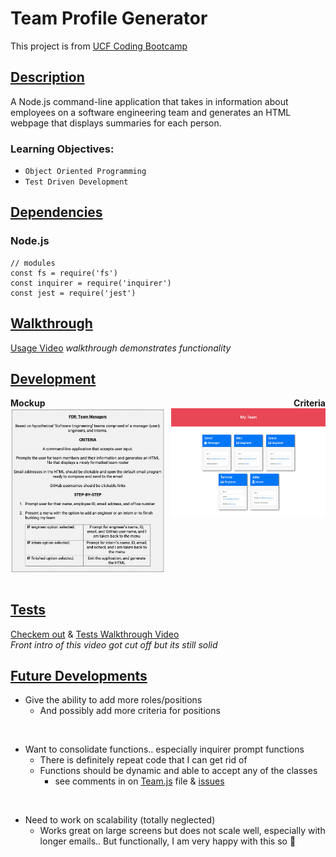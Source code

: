 # Team Profile Generator

This project is from [UCF Coding Bootcamp][1]

## <u>Description</u>

A Node.js command-line application that takes in information about employees on a software engineering team and generates an HTML webpage that displays summaries for each person.
<br>

### Learning Objectives:

- `Object Oriented Programming`<br>
- `Test Driven Development`

## <u>Dependencies</u>

### Node.js <br>

    // modules
    const fs = require('fs')
    const inquirer = require('inquirer')
    const jest = require('jest')

## <u>Walkthrough</u>

[Usage Video][usage] <i>walkthrough demonstrates functionality</i>

## <u>Development</u>

<div style="display: flex; flex-wrap: wrap">
  <div style="width: 100%; display: flex; justify-content: space-between">
    <div><b>Mockup</b></div>
    <div><b>Criteria</b> </div>
  </div>
</div>

<div style="display: flex; justify-content: space-between">
  <img src="./development/criteria.png" alt="criteria" width="49%">
  <img src="./development/mockup.png" alt="mockup" height="50%" width="49%">
</div>
<br>

## <u>Tests</u>

[Checkem out][3]
&
[Tests Walkthrough Video][test] <br>
<i> Front intro of this video got cut off but its still solid </i>

## <u>Future Developments</u>

* Give the ability to add more roles/positions
  * And possibly add more criteria for positions

<br>

* Want to consolidate functions.. especially inquirer prompt functions
  - There is definitely repeat code that I can get rid of
  - Functions should be dynamic and able to accept any of the classes
    - see comments in on [Team.js][5] file & [issues][6]

<br>

* Need to work on scalability (totally neglected)
  - Works great on large screens but does not scale well, especially with longer emails.. But functionally, I am very happy with this so 🤫

[1]: https://github.com/UCF-Coding-Boot-Camp/UCF-VIRT-BO-FSF-PT-04-2021-U-B/tree/main/10-OOP/02-Challenge
[usage]: https://www.youtube.com/watch?v=spUYy095ViE
[3]: https://github.com/its-jefe/Team-Profile-Generator/tree/main/__tests__
[test]: https://www.youtube.com/watch?v=o7qdDidwnuw
[5]: https://github.com/its-jefe/Team-Profile-Generator/blob/main/lib/Team.js
[6]: https://github.com/its-jefe/Team-Profile-Generator/issues
